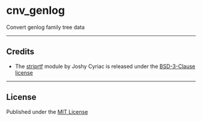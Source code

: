 # cnv_genlog

Convert genlog family tree data


------------


## Credits

- The [striprtf](https://github.com/joshy/striprtf) module by Joshy Cyriac 
  is released under the [BSD-3-Clause license](https://github.com/joshy/striprtf?tab=BSD-3-Clause-1-ov-file#readme)

------------

## License

Published under the [MIT License](https://opensource.org/licenses/mit-license.php)

